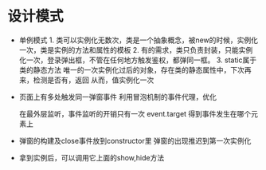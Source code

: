 # 设计模式
   - 单例模式
    1. 类可以实例化无数次，类是一个抽象概念，被new的时候，实例化一次，类是实例的方法和属性的模板
    2. 有的需求，类只负责封装，只能实例化一次，登录弹出框，不管在任何地方触发鉴权，都弹同一框。
    3. static属于类的静态方法
      唯一的一次实例化过后的对象，存在类的静态属性中，下次再来，检测是否有，返回
      从而，值实例化一次

  - 页面上有多处触发同一弹窗事件
     利用冒泡机制的事件代理，优化

     在最外层监听，事件监听的开销只有一次
       event.target  得到事件发生在哪个元素上

  - 弹窗的构建及close事件放到constructor里
     弹窗的出现推迟到第一次实例化
  - 拿到实例后，可以调用它上面的show,hide方法